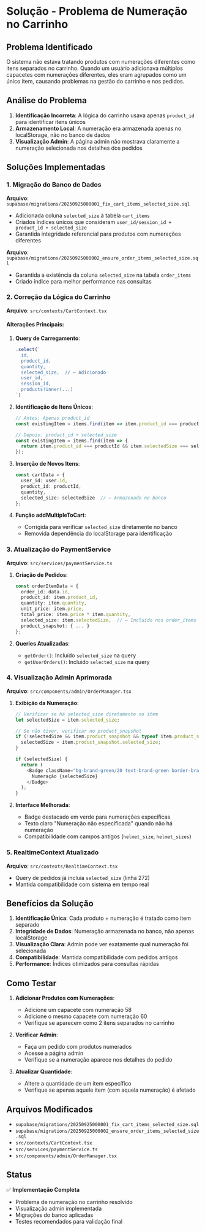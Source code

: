 # Solução - Problema de Numeração no Carrinho

## Problema Identificado

O sistema não estava tratando produtos com numerações diferentes como itens separados no carrinho. Quando um usuário adicionava múltiplos capacetes com numerações diferentes, eles eram agrupados como um único item, causando problemas na gestão do carrinho e nos pedidos.

## Análise do Problema

1. **Identificação Incorreta**: A lógica do carrinho usava apenas `product_id` para identificar itens únicos
2. **Armazenamento Local**: A numeração era armazenada apenas no localStorage, não no banco de dados
3. **Visualização Admin**: A página admin não mostrava claramente a numeração selecionada nos detalhes dos pedidos

## Soluções Implementadas

### 1. Migração do Banco de Dados

**Arquivo**: `supabase/migrations/20250925000001_fix_cart_items_selected_size.sql`

- Adicionada coluna `selected_size` à tabela `cart_items`
- Criados índices únicos que consideram `user_id/session_id + product_id + selected_size`
- Garantida integridade referencial para produtos com numerações diferentes

**Arquivo**: `supabase/migrations/20250925000002_ensure_order_items_selected_size.sql`

- Garantida a existência da coluna `selected_size` na tabela `order_items`
- Criado índice para melhor performance nas consultas

### 2. Correção da Lógica do Carrinho

**Arquivo**: `src/contexts/CartContext.tsx`

#### Alterações Principais:

1. **Query de Carregamento**:
   ```typescript
   .select(`
     id,
     product_id,
     quantity,
     selected_size,  // ← Adicionado
     user_id,
     session_id,
     products!inner(...)
   `)
   ```

2. **Identificação de Itens Únicos**:
   ```typescript
   // Antes: Apenas product_id
   const existingItem = items.find(item => item.product_id === productId);
   
   // Depois: product_id + selected_size
   const existingItem = items.find(item => {
     return item.product_id === productId && item.selectedSize === selectedSize;
   });
   ```

3. **Inserção de Novos Itens**:
   ```typescript
   const cartData = {
     user_id: user.id,
     product_id: productId,
     quantity,
     selected_size: selectedSize  // ← Armazenado no banco
   };
   ```

4. **Função addMultipleToCart**:
   - Corrigida para verificar `selected_size` diretamente no banco
   - Removida dependência do localStorage para identificação

### 3. Atualização do PaymentService

**Arquivo**: `src/services/paymentService.ts`

1. **Criação de Pedidos**:
   ```typescript
   const orderItemData = {
     order_id: data.id,
     product_id: item.product_id,
     quantity: item.quantity,
     unit_price: item.price,
     total_price: item.price * item.quantity,
     selected_size: item.selectedSize,  // ← Incluído nos order_items
     product_snapshot: { ... }
   };
   ```

2. **Queries Atualizadas**:
   - `getOrder()`: Incluído `selected_size` na query
   - `getUserOrders()`: Incluído `selected_size` na query

### 4. Visualização Admin Aprimorada

**Arquivo**: `src/components/admin/OrderManager.tsx`

1. **Exibição da Numeração**:
   ```typescript
   // Verificar se há selected_size diretamente no item
   let selectedSize = item.selected_size;
   
   // Se não tiver, verificar no product_snapshot
   if (!selectedSize && item.product_snapshot && typeof item.product_snapshot === 'object') {
     selectedSize = item.product_snapshot.selected_size;
   }
   
   if (selectedSize) {
     return (
       <Badge className="bg-brand-green/20 text-brand-green border-brand-green/30">
         Numeração {selectedSize}
       </Badge>
     );
   }
   ```

2. **Interface Melhorada**:
   - Badge destacado em verde para numerações específicas
   - Texto claro "Numeração não especificada" quando não há numeração
   - Compatibilidade com campos antigos (`helmet_size`, `helmet_sizes`)

### 5. RealtimeContext Atualizado

**Arquivo**: `src/contexts/RealtimeContext.tsx`

- Query de pedidos já incluía `selected_size` (linha 272)
- Mantida compatibilidade com sistema em tempo real

## Benefícios da Solução

1. **Identificação Única**: Cada produto + numeração é tratado como item separado
2. **Integridade de Dados**: Numeração armazenada no banco, não apenas localStorage
3. **Visualização Clara**: Admin pode ver exatamente qual numeração foi selecionada
4. **Compatibilidade**: Mantida compatibilidade com pedidos antigos
5. **Performance**: Índices otimizados para consultas rápidas

## Como Testar

1. **Adicionar Produtos com Numerações**:
   - Adicione um capacete com numeração 58
   - Adicione o mesmo capacete com numeração 60
   - Verifique se aparecem como 2 itens separados no carrinho

2. **Verificar Admin**:
   - Faça um pedido com produtos numerados
   - Acesse a página admin
   - Verifique se a numeração aparece nos detalhes do pedido

3. **Atualizar Quantidade**:
   - Altere a quantidade de um item específico
   - Verifique se apenas aquele item (com aquela numeração) é afetado

## Arquivos Modificados

- `supabase/migrations/20250925000001_fix_cart_items_selected_size.sql`
- `supabase/migrations/20250925000002_ensure_order_items_selected_size.sql`
- `src/contexts/CartContext.tsx`
- `src/services/paymentService.ts`
- `src/components/admin/OrderManager.tsx`

## Status

✅ **Implementação Completa**
- Problema de numeração no carrinho resolvido
- Visualização admin implementada
- Migrações do banco aplicadas
- Testes recomendados para validação final

